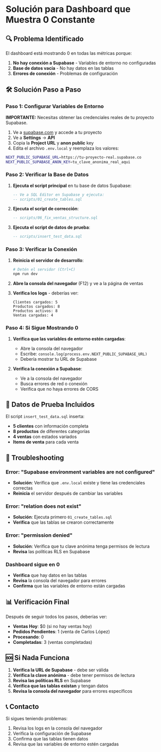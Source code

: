 # Solución para Dashboard que Muestra 0 Constante

## 🔍 Problema Identificado

El dashboard está mostrando 0 en todas las métricas porque:
1. **No hay conexión a Supabase** - Variables de entorno no configuradas
2. **Base de datos vacía** - No hay datos en las tablas
3. **Errores de conexión** - Problemas de configuración

## 🛠️ Solución Paso a Paso

### Paso 1: Configurar Variables de Entorno

**IMPORTANTE:** Necesitas obtener las credenciales reales de tu proyecto Supabase.

1. Ve a [supabase.com](https://supabase.com) y accede a tu proyecto
2. Ve a **Settings** → **API**
3. Copia la **Project URL** y **anon public** key
4. Edita el archivo `.env.local` y reemplaza los valores:

```bash
NEXT_PUBLIC_SUPABASE_URL=https://tu-proyecto-real.supabase.co
NEXT_PUBLIC_SUPABASE_ANON_KEY=tu_clave_anonima_real_aqui
```

### Paso 2: Verificar la Base de Datos

1. **Ejecuta el script principal** en tu base de datos Supabase:
   ```sql
   -- Ve a SQL Editor en Supabase y ejecuta:
   -- scripts/01_create_tables.sql
   ```

2. **Ejecuta el script de corrección**:
   ```sql
   -- scripts/06_fix_ventas_structure.sql
   ```

3. **Ejecuta el script de datos de prueba**:
   ```sql
   -- scripts/insert_test_data.sql
   ```

### Paso 3: Verificar la Conexión

1. **Reinicia el servidor de desarrollo**:
   ```bash
   # Detén el servidor (Ctrl+C)
   npm run dev
   ```

2. **Abre la consola del navegador** (F12) y ve a la página de ventas
3. **Verifica los logs** - deberías ver:
   ```
   Clientes cargados: 5
   Productos cargados: 8
   Productos activos: 8
   Ventas cargadas: 4
   ```

### Paso 4: Si Sigue Mostrando 0

1. **Verifica que las variables de entorno estén cargadas**:
   - Abre la consola del navegador
   - Escribe: `console.log(process.env.NEXT_PUBLIC_SUPABASE_URL)`
   - Debería mostrar tu URL de Supabase

2. **Verifica la conexión a Supabase**:
   - Ve a la consola del navegador
   - Busca errores de red o conexión
   - Verifica que no haya errores de CORS

## 🧪 Datos de Prueba Incluidos

El script `insert_test_data.sql` inserta:

- **5 clientes** con información completa
- **8 productos** de diferentes categorías
- **4 ventas** con estados variados
- **Items de venta** para cada venta

## 🔧 Troubleshooting

### Error: "Supabase environment variables are not configured"
- **Solución**: Verifica que `.env.local` existe y tiene las credenciales correctas
- **Reinicia** el servidor después de cambiar las variables

### Error: "relation does not exist"
- **Solución**: Ejecuta primero `01_create_tables.sql`
- **Verifica** que las tablas se crearon correctamente

### Error: "permission denied"
- **Solución**: Verifica que tu clave anónima tenga permisos de lectura
- **Revisa** las políticas RLS en Supabase

### Dashboard sigue en 0
- **Verifica** que hay datos en las tablas
- **Revisa** la consola del navegador para errores
- **Confirma** que las variables de entorno están cargadas

## 📊 Verificación Final

Después de seguir todos los pasos, deberías ver:

- **Ventas Hoy**: $0 (si no hay ventas hoy)
- **Pedidos Pendientes**: 1 (venta de Carlos López)
- **Procesando**: 0
- **Completadas**: 3 (ventas completadas)

## 🆘 Si Nada Funciona

1. **Verifica la URL de Supabase** - debe ser válida
2. **Verifica la clave anónima** - debe tener permisos de lectura
3. **Revisa las políticas RLS** en Supabase
4. **Verifica que las tablas existan** y tengan datos
5. **Revisa la consola del navegador** para errores específicos

## 📞 Contacto

Si sigues teniendo problemas:
1. Revisa los logs en la consola del navegador
2. Verifica la configuración de Supabase
3. Confirma que las tablas tienen datos
4. Revisa que las variables de entorno estén cargadas 